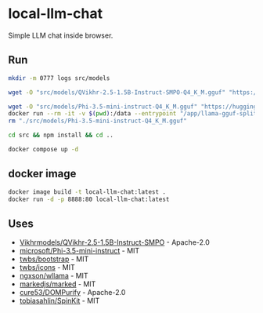 # local-llm-chat

Simple LLM chat inside browser.

## Run

```bash
mkdir -m 0777 logs src/models

wget -O "src/models/QVikhr-2.5-1.5B-Instruct-SMPO-Q4_K_M.gguf" "https://huggingface.co/Vikhrmodels/QVikhr-2.5-1.5B-Instruct-SMPO_GGUF/resolve/main/QVikhr-2.5-1.5B-Instruct-SMPO-Q4_K_M.gguf?download=true"

wget -O "src/models/Phi-3.5-mini-instruct-Q4_K_M.gguf" "https://huggingface.co/bartowski/Phi-3.5-mini-instruct-GGUF/resolve/main/Phi-3.5-mini-instruct-Q4_K_M.gguf?download=true"
docker run --rm -it -v $(pwd):/data --entrypoint "/app/llama-gguf-split" "ghcr.io/ggml-org/llama.cpp:full" --split-max-size 512M "/data/src/models/Phi-3.5-mini-instruct-Q4_K_M.gguf" "/data/src/models/Phi-3.5-mini-instruct-Q4_K_M"
rm "./src/models/Phi-3.5-mini-instruct-Q4_K_M.gguf"

cd src && npm install && cd ..

docker compose up -d
```

## docker image

```bash
docker image build -t local-llm-chat:latest .
docker run -d -p 8888:80 local-llm-chat:latest
```

## Uses

* [Vikhrmodels/QVikhr-2.5-1.5B-Instruct-SMPO](https://huggingface.co/Vikhrmodels/QVikhr-2.5-1.5B-Instruct-SMPO_GGUF) - Apache-2.0
* [microsoft/Phi-3.5-mini-instruct](https://huggingface.co/microsoft/Phi-3.5-mini-instruct) - MIT
* [twbs/bootstrap](https://github.com/twbs/bootstrap) - MIT
* [twbs/icons](https://github.com/twbs/icons) - MIT
* [ngxson/wllama](https://github.com/ngxson/wllama) - MIT
* [markedjs/marked](https://github.com/markedjs/marked) - MIT
* [cure53/DOMPurify](https://github.com/cure53/DOMPurify) - Apache-2.0
* [tobiasahlin/SpinKit](https://github.com/tobiasahlin/SpinKit) - MIT
